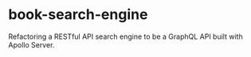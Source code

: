 # book-search-engine
Refactoring a RESTful API search engine to be a GraphQL API built with Apollo Server.
